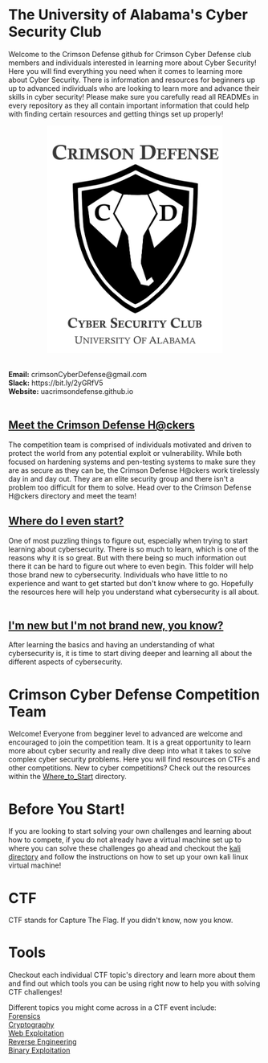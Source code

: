 # The University of Alabama's Cyber Security Club
Welcome to the Crimson Defense github for Crimson Cyber Defense club members and individuals interested in learning more about Cyber Security!
Here you will find everything you need when it comes to learning more about Cyber Security. There is information and resources for beginners up
up to advanced individuals who are looking to learn more and advance their skills in cyber security! Please make sure you carefully read all READMEs 
in every repository as they all contain important information that could help with finding certain resources and getting things set up properly!

<p align="center">
<img width="350px" src="00_Archive/images/318feea7cf1545feb4dcfd711f64b263.png" alt="Logo"/>
</p>
<br>
<b>Email:</b> crimsonCyberDefense@gmail.com <br>
<b>Slack:</b> https://bit.ly/2yGRfV5 <br>
<b>Website:</b> uacrimsondefense.github.io<br>
<br>

## [Meet the Crimson Defense H@ckers](/Crimson_Defense_H@ckers)
The competition team is comprised of individuals motivated and driven to protect the world from any potential exploit or vulnerability. While both focused on hardening systems and pen-testing systems to make sure they are as secure as they can be, the Crimson Defense H@ckers work tirelessly day in and day out. They are an elite security group and there isn't a problem too difficult for them to solve. Head over to the Crimson Defense H@ckers directory and meet the team! 

## [Where do I even start?](/0_Where_To_Start)
One of most puzzling things to figure out, especially when trying to start learning about cybersecurity. There is so much to learn, which is one of the reasons why it is so great. But with there being so much information out there it can be hard to figure out where to even begin. This folder will help those brand new to cybersecurity. Individuals who have little to no experience and want to get started but don't know where to go. Hopefully the resources here will help you understand what cybersecurity is all about.<br><br>

## [I'm new but I'm not brand new, you know?](/1_Beginner) 
After learning the basics and having an understanding of what cybersecurity is, it is time to start diving deeper and learning all about the different aspects of cybersecurity.<br>

# Crimson Cyber Defense Competition Team 
Welcome! Everyone from begginer level to advanced are welcome and encouraged to join 
the competition team. It is a great opportunity to learn more about cyber security 
and really dive deep into what it takes to solve complex cyber security problems. 
Here you will find resources on CTFs and other competitions. New to cyber competitions? 
Check out the resources within the [Where_to_Start](/Competition_Team/0_Where_to_Start) directory.<br/>

# Before You Start!
If you are looking to start solving your own challenges and learning about how to compete, 
if you do not already have a virtual machine set up to where you can solve these challenges
go ahead and checkout the [kali directory](/Kali_Linux) and follow the instructions on how to set
up your own kali linux virtual machine!  

# CTF
CTF stands for Capture The Flag. If you didn't know, now you know.

# Tools
Checkout each individual CTF topic's directory and learn more about them and find out
which tools you can be using right now to help you with solving CTF challenges!<br/>

Different topics you might come across in a CTF event include:<br/>
[Forensics](/Competition_Team/CTF/Forensics)<br/>
[Cryptography](/Competition_Team/CTF/Cryptography)<br/>
[Web Exploitation](/Competition_Team/CTF/Web_Exploitation)<br/>
[Reverse Engineering](/Competition_Team/CTF/Reverse_Engineering)<br/>
[Binary Exploitation](/Competition_Team/CTF/Binary_Exploitation)<br/>